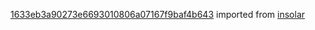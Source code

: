[1633eb3a90273e6693010806a07167f9baf4b643](https://github.com/insolar/insolar/commit/1633eb3a90273e6693010806a07167f9baf4b643) imported from [insolar](https://github.com/insolar/insolar)
